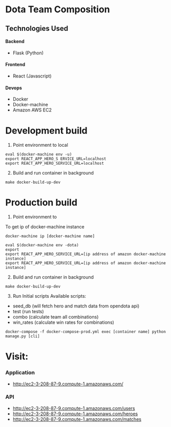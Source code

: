 # Dota Team Composition

## Technologies Used

#### Backend
* Flask (Python)


#### Frontend
* React (Javascript)

#### Devops
* Docker
* Docker-machine
* Amazon AWS EC2

# Development build
1. Point environment to local

```
eval $(docker-machine env -u)
export REACT_APP_HERO_S ERVICE_URL=localhost
export REACT_APP_HERO_SERVICE_URL=localhost
```
2. Build and run container in background

```
make docker-build-up-dev
```


# Production build

1. Point environment to 


To get ip of docker-machine instance
```
docker-machine ip [docker-machine name]
```

```
eval $(docker-machine env -dota)
export 
export REACT_APP_HERO_SERVICE_URL=[ip address of amazon docker-machine instance]
export REACT_APP_HERO_SERVICE_URL=[ip address of amazon docker-machine instance]
```

2. Build and run container in background
```
make docker-build-up-dev
```
3. Run Initial scripts
Available scripts:
* seed_db (will fetch hero and match data from opendota api)
* test (run tests)
* combo (calculate team all combinations)
* win_rates (calculate win rates for combinations)
```
docker-compose -f docker-compose-prod.yml exec [container name] python manage.py [cli]
```


# Visit:
### Application
* http://ec2-3-208-87-9.compute-1.amazonaws.com/

### API
* http://ec2-3-208-87-9.compute-1.amazonaws.com/users
* http://ec2-3-208-87-9.compute-1.amazonaws.com/heroes
* http://ec2-3-208-87-9.compute-1.amazonaws.com/matches
